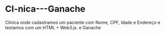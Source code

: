 # Cl-nica---Ganache
Clínica onde cadastramos um paciente com Nome, CPF, Idade e Endereço e testamos com um HTML + Web3.js. e Ganache
